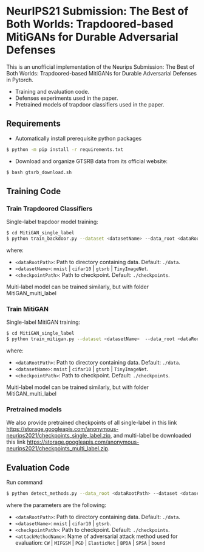 # NeurIPS21 Submission: The Best of Both Worlds: Trapdoored-based MitiGANs for Durable Adversarial Defenses 

This is an unofficial implementation of the Neurips Submission:  The Best of Both Worlds: Trapdoored-based MitiGANs for Durable Adversarial Defenses in Pytorch.

- Training and evaluation code.
- Defenses experiments used in the paper.
- Pretrained models of trapdoor classifiers used in the paper. 

## Requirements
* Automatically install prerequisite python packages
```bash 
$ python -m pip install -r requirements.txt
```
* Download and organize GTSRB data from its official website:
```bash
$ bash gtsrb_download.sh
```

## Training Code

### Train Trapdoored Classifiers
Single-label trapdoor model training:
```bash
$ cd MitiGAN_single_label
$ python train_backdoor.py --dataset <datasetName> --data_root <dataRootPath> --checkpoints <checkpointPath>
```
where:
- `<dataRootPath>`: Path to directory containing data. Default: `./data`.
- `<datasetName>`: `mnist` | `cifar10` | `gtsrb` | `TinyImageNet`.
- `<checkpointPath>`: Path to checkpoint. Default: `./checkpoints`.

 Muiti-label model can be trained similarly, but with folder MitiGAN_multi_label
### Train MitiGAN 
Single-label MitiGAN training:
```bash
$ cd MitiGAN_single_label
$ python train_mitigan.py --dataset <datasetName>  --data_root <dataRootPath> --checkpoints <checkpointPath>
```
where:
- `<dataRootPath>`: Path to directory containing data. Default: `./data`.
- `<datasetName>`: `mnist` | `cifar10` | `gtsrb` | `TinyImageNet`.
- `<checkpointPath>`: Path to checkpoint. Default: `./checkpoints`.

 Muiti-label model can be trained similarly, but with folder MitiGAN_multi_label
### Pretrained models
We also provide pretrained checkpoints of all single-label in this link https://storage.googleapis.com/anonymous-neurips2021/checkpoints_single_label.zip, and multi-label be downloaded this link https://storage.googleapis.com/anonymous-neurips2021/checkpoints_multi_label.zip.

## Evaluation Code
Run command

```bash
$ python detect_methods.py --data_root <dataRootPath> --dataset <datasetName> --checkpoints <checkpointPath> --attack_method <attackMethodName>
```
where the parameters are the following:
- `<dataRootPath>`: Path to directory containing data. Default: `./data`.
- `<datasetName>`: `mnist` | `cifar10` | `gtsrb`.
- `<checkpointPath>`: Path to checkpoint. Default: `./checkpoints`.
- `<attackMethodName>`: Name of adversarial attack method used for evaluation: `CW` | `MIFGSM` | `PGD` | `ElasticNet` | `BPDA` | `SPSA` | `bound`

